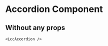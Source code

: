 <script setup lang="ts">
import {LccAccordion} from 'lcc-vue'
</script>

# Accordion Component

## Without any props

<LccAccordion/>

```vue
<LccAccordion />
```